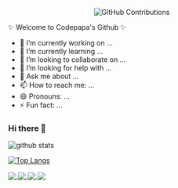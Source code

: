 <div align="center">

![GitHub Contributions](https://github-readme-stats.vercel.app/api?username=Codepapa&show_icons=true&title_color=fff&icon_color=79ff97&text_color=9f9f9f&bg_color=151515)

</div>


✨ Welcome to Codepapa's Github ✨

- 🔭 I’m currently working on ...
- 🌱 I’m currently learning ...
- 👯 I’m looking to collaborate on ...
- 🤔 I’m looking for help with ...
- 💬 Ask me about ...
- 📫 How to reach me: ...
- 😄 Pronouns: ...
- ⚡ Fun fact: ...


### Hi there 👋


![github stats](https://github-readme-stats.vercel.app/api?username=codepapa&show_icons=true&theme=dracula)


[![Top Langs](https://github-readme-stats.vercel.app/api/top-langs/?username=codepapa&hide=html&layout=compact&theme=dracula)](https://github.com/codepapa/github-readme-stats)


<a href="https://github.com/codepapa/cartoonify">
  <!-- Change the `github-readme-stats.anuraghazra1.vercel.app` to `github-readme-stats.vercel.app`  -->
  <img align="center" src="https://github-readme-stats.vercel.app/api/pin/?username=codepapa&repo=cartoonify&theme=tokyonight" />
</a>    
<a href="https://github.com/codepapa/character-based-cnn">
  <!-- Change the `github-readme-stats.anuraghazra1.vercel.app` to `github-readme-stats.vercel.app`  -->
  <img align="center" src="https://github-readme-stats.vercel.app/api/pin/?username=codepapa&repo=character-based-cnn&theme=tokyonight" />
</a>

<a href="https://github.com/codepapa/Neural-Network-from-scratch">
  <!-- Change the `github-readme-stats.anuraghazra1.vercel.app` to `github-readme-stats.vercel.app`  -->
  <img align="center" src="https://github-readme-stats.vercel.app/api/pin/?username=codepapa&repo=Neural-Network-from-scratch&theme=tokyonight" />
</a>    

<a href="https://github.com/codepapa/mrnet">
  <!-- Change the `github-readme-stats.anuraghazra1.vercel.app` to `github-readme-stats.vercel.app`  -->
  <img align="center" src="https://github-readme-stats.vercel.app/api/pin/?username=codepapa&repo=mrnet&theme=tokyonight" />
</a>
